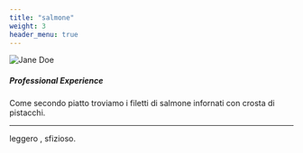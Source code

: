 ```yaml
---
title: "salmone"
weight: 3
header_menu: true
---
```


![Jane Doe](images/salmone.jpg)

##### Professional Experience

Come secondo piatto troviamo i filetti di salmone infornati con crosta di pistacchi.

----

leggero , sfizioso.
